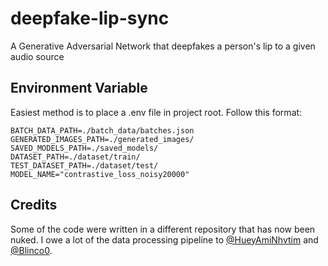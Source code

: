 # deepfake-lip-sync
A Generative Adversarial Network that deepfakes a person's lip to a given audio source

## Environment Variable
Easiest method is to place a .env file in project root. Follow this format:
```
BATCH_DATA_PATH=./batch_data/batches.json
GENERATED_IMAGES_PATH=./generated_images/
SAVED_MODELS_PATH=./saved_models/
DATASET_PATH=./dataset/train/
TEST_DATASET_PATH=./dataset/test/
MODEL_NAME="contrastive_loss_noisy20000"
```

## Credits
Some of the code were written in a different repository that has now been nuked.
I owe a lot of the data processing pipeline to [@HueyAmiNhvtim](https://github.com/HueyAmiNhvtim) and [@Blinco0](https://github.com/Blinco0).
